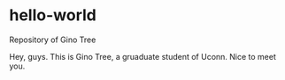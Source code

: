 # hello-world
Repository of Gino Tree

Hey, guys. This is Gino Tree, a gruaduate student of Uconn. 
Nice to meet you.
